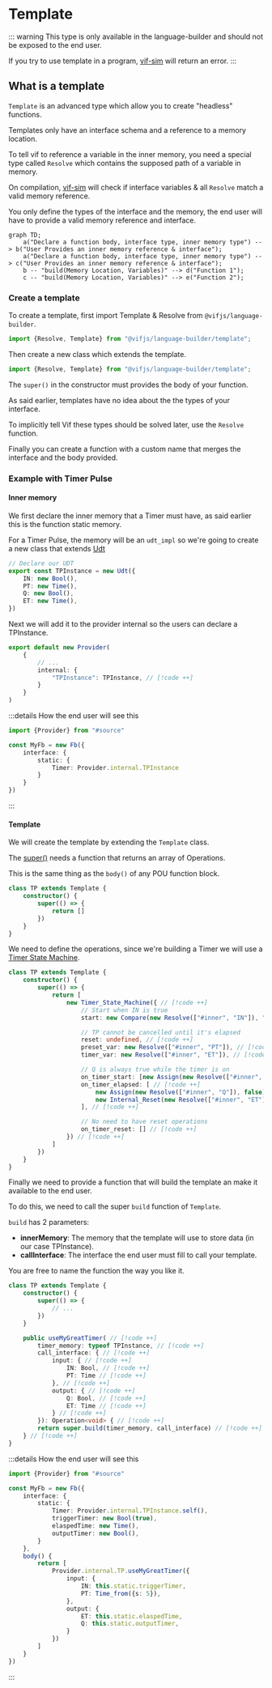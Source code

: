 ﻿---
outline: deep
---

# Template

::: warning
This type is only available in the language-builder and should not be exposed to the end user.

If you try to use template in a program, [vif-sim](/en/simulation/introduction) will return an error.
:::

## What is a template

`Template` is an advanced type which allow you to create "headless" functions.

Templates only have an interface schema and a reference to a memory location.

To tell vif to reference a variable in the inner memory, you need a special type called `Resolve` which contains the
supposed path of a variable in memory.

On compilation, [vif-sim](/en/simulation/introduction) will check if interface variables & all `Resolve` match a valid memory reference.

You only define the types of the interface and the memory, the end user will have to provide a valid memory reference
and interface.

```mermaid
graph TD;
    a("Declare a function body, interface type, inner memory type") --> b("User Provides an inner memory reference & interface");
    a("Declare a function body, interface type, inner memory type") --> c("User Provides an inner memory reference & interface");
    b -- "build(Memory Location, Variables)" --> d("Function 1");
    c -- "build(Memory Location, Variables)" --> e("Function 2");
```

### Create a template

To create a template, first import Template & Resolve from `@vifjs/language-builder`.

```ts twoslash
import {Resolve, Template} from "@vifjs/language-builder/template";

```

Then create a new class which extends the template.

```ts twoslash
import {Resolve, Template} from "@vifjs/language-builder/template";

```

The `super()` in the constructor must provides the body of your function.

As said earlier, templates have no idea about the the types of your interface.

To implicitly tell Vif these types should be solved later, use the `Resolve` function.

Finally you can create a function with a custom name that merges the interface and the body provided.

### Example with Timer Pulse

#### Inner memory

We first declare the inner memory that a Timer must have, as said earlier this is the function static memory.

For a Timer Pulse, the memory will be an `udt_impl` so we're going to create a new class that extends [Udt](/en/language/pou#Udt)

```ts
// Declare our UDT
export const TPInstance = new Udt({
    IN: new Bool(),
    PT: new Time(),
    Q: new Bool(),
    ET: new Time(),
})
```

Next we will add it to the provider internal so the users can declare a TPInstance.

```ts
export default new Provider(
    {
        // ...
        internal: {
            "TPInstance": TPInstance, // [!code ++]
        }
    }
)
```

:::details How the end user will see this
```ts
import {Provider} from "#source"

const MyFb = new Fb({
    interface: {
        static: {
            Timer: Provider.internal.TPInstance
        }
    }
})
```
:::

#### Template

We will create the template by extending the `Template` class.

The [super()](https://developer.mozilla.org/en-US/docs/Web/JavaScript/Reference/Operators/super) needs a function that returns an array of Operations.

This is the same thing as the `body()` of any POU function block.

```ts
class TP extends Template {
    constructor() {
        super(() => {
            return []
        })
    }
}
```

We need to define the operations, since we're building a Timer we will use a [Timer State Machine](/en/advanced/state-machines).

```ts
class TP extends Template {
    constructor() {
        super(() => {
            return [
                new Timer_State_Machine({ // [!code ++]
                    // Start when IN is true
                    start: new Compare(new Resolve(["#inner", "IN"]), "=", true), // [!code ++]

                    // TP cannot be cancelled until it's elapsed
                    reset: undefined, // [!code ++]
                    preset_var: new Resolve(["#inner", "PT"]), // [!code ++]
                    timer_var: new Resolve(["#inner", "ET"]), // [!code ++]

                    // Q is always true while the timer is on
                    on_timer_start: [new Assign(new Resolve(["#inner", "Q"]), true)], // [!code ++]
                    on_timer_elapsed: [ // [!code ++]
                        new Assign(new Resolve(["#inner", "Q"]), false), // Set Q to false when the timer is stopped // [!code ++]
                        new Internal_Reset(new Resolve(["#inner", "ET"])) // Reset the elapsed time // [!code ++]
                    ], // [!code ++]

                    // No need to have reset operations
                    on_timer_reset: [] // [!code ++]
                }) // [!code ++]
            ]
        })
    }
}
```

Finally we need to provide a function that will build the template an make it available to the end user.

To do this, we need to call the super `build` function of `Template`.

`build` has 2 parameters:
 - **innerMemory**: The memory that the template will use to store data (in our case TPInstance).
 - **callInterface**: The interface the end user must fill to call your template.

You are free to name the function the way you like it.

```ts
class TP extends Template {
    constructor() {
        super(() => {
            // ...
        })
    }

    public useMyGreatTimer( // [!code ++]
        timer_memory: typeof TPInstance, // [!code ++]
        call_interface: { // [!code ++]
            input: { // [!code ++]
                IN: Bool, // [!code ++]
                PT: Time // [!code ++]
            }, // [!code ++]
            output: { // [!code ++]
                Q: Bool, // [!code ++]
                ET: Time // [!code ++]
            } // [!code ++]
        }): Operation<void> { // [!code ++]
        return super.build(timer_memory, call_interface) // [!code ++]
    } // [!code ++]
}
```

:::details How the end user will see this
```ts
import {Provider} from "#source"

const MyFb = new Fb({
    interface: {
        static: {
            Timer: Provider.internal.TPInstance.self(),
            triggerTimer: new Bool(true),
            elaspedTime: new Time(),
            outputTimer: new Bool(),
        }
    },
    body() {
        return [
            Provider.internal.TP.useMyGreatTimer({
                input: {
                    IN: this.static.triggerTimer,
                    PT: Time_from({s: 5}),
                },
                output: {
                    ET: this.static.elaspedTime,
                    Q: this.static.outputTimer,
                }
            })
        ]
    }
})
```
:::